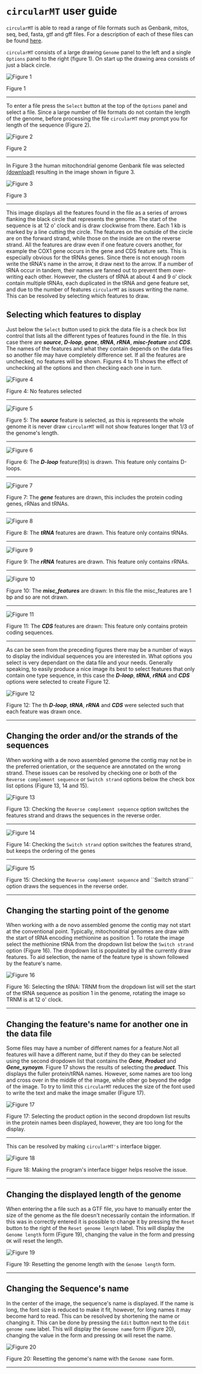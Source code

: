 # ```circularMT``` user guide

```circularMT``` is able to read a range of file formats such as Genbank, mitos, seq, bed, fasta, gtf and gff files. For a description of each of these files can be found [here](FileFormats.md).

```circularMT``` consists of a large drawing ```Genome``` panel to the left and a single ```Options``` panel to the right (figure 1). On start up the drawing area consists of just a black circle.

![Figure 1](images/figure1.jpg)

Figure 1
<hr />

To enter a file press the ```Select``` button at the top of the ```Options``` panel and select a file. Since a large number of file formats do not contain the length of the genome, before processing the file ```circularMT``` may prompt you for length of the sequence (Figure 2). 

![Figure 2](images/figure2.jpg)

Figure 2
<hr />

 In Figure 3 the human mitochondrial genome Genbank file was selected [(download)](../Example%20data/sequence.gb) resulting in the image shown in figure 3.


![Figure 3](images/figure3.jpg)

Figure 3
<hr />

This image displays all the features found in the file as a series of arrows flanking the black circle that represents the genome. The start of the sequence is at 12 o' clock and is draw clockwise from there. Each 1 kb is marked by a line cutting the circle. The features on the outside of the circle are on the forward strand, while those on the inside are on the reverse strand. All the features are draw even if one feature covers another, for example the COX1 gene occurs in the gene and CDS feature sets. This is especially obvious for the tRNAs genes. Since there is not enough room write the tRNA's name in the arrow, it draw next to the arrow. If a number of tRNA occur in tandem, their names are fanned out to prevent them over-writing each other. However, the clusters of tRNA at about 4 and 9 o' clock contain multiple tRNAs, each duplicated in the tRNA and gene feature set, and due to the number of features ```circularMT``` as issues writing the name. This can be resolved by selecting which features to draw.

## Selecting which features to display

Just below the ```Select``` button used to pick the data file is a check box list control that lists all the different types of features found in the file. In this case there are ***source***, ***D-loop***, ***gene***, ***tRNA***, ***rRNA***, ***misc-feature*** and ***CDS***. The names of the features and what they contain depends on the data files so another file may have completely difference set. If all the features are unchecked, no features will be shown. Figures 4 to 11 shows the effect of unchecking all the options and then checking each one in turn.

![Figure 4](images/figure4.jpg)

Figure 4: No features selected
<hr />

![Figure 5](images/figure5.jpg)

Figure 5: The ***source*** feature is selected, as this is represents the whole genome it is never draw ```circularMT``` will not show features longer that 1/3 of the genome's length.
<hr />

![Figure 6](images/figure6.jpg)

Figure 6: The ***D-loop*** feature(9)s) is drawn. This feature only contains D-loops.
<hr />

![Figure 7](images/figure7.jpg)

Figure 7: The ***gene*** features are drawn, this includes the protein coding genes, rRNas and tRNAs.
<hr />

![Figure 8](images/figure8.jpg)

Figure 8: The ***tRNA*** features are drawn. This feature only contains tRNAs.
<hr />

![Figure 9](images/figure9.jpg)

Figure 9: The ***rRNA*** features are drawn. This feature only contains rRNAs.
<hr />

![Figure 10](images/figure10.jpg)

Figure 10: The ***misc_features*** are drawn: In this file the misc_features are 1 bp and so are not drawn.
<hr />

![Figure 11](images/figure11.jpg)

Figure 11: The ***CDS*** features are drawn: This feature only contains protein coding sequences.
<hr />

As can be seen from the preceding figures there may be a number of ways to display the individual sequences you are interested in. What options you select is very dependant on the data file and your needs. Generally speaking, to easily produce a nice image its best to select features that only contain one type sequence, in this case the ***D-loop***, ***tRNA***, ***rRNA*** and ***CDS*** options were selected to create Figure 12.

![Figure 12](images/figure12.jpg)

Figure 12: The th ***D-loop***, ***tRNA***, ***rRNA*** and ***CDS*** were selected such that each feature was drawn once.

<hr />

## Changing the order and/or the strands of the sequences

When working with a de novo assembled genome the contig may not be in the preferred orientation, or the sequence are annotated on the wrong strand. These issues can be resolved by checking one or both of the ```Reverse complement sequence``` or ```Switch strand``` options below the check box list options (Figure 13, 14 and 15).

![Figure 13](images/figure13.jpg)

Figure 13: Checking the ```Reverse complement sequence``` option switches the features strand and draws the sequences in the reverse order.

<hr />

![Figure 14](images/figure14.jpg)

Figure 14: Checking the ```Switch strand``` option switches the features strand, but keeps the ordering of the genes

<hr />

![Figure 15](images/figure15.jpg)

Figure 15: Checking the ```Reverse complement sequence``` and ``Switch strand``` option draws the sequences in the reverse order.

<hr />

## Changing the starting point of the genome

When working with a de novo assembled genome the contig may not start at the conventional point. Typically, mitochondrial genomes are draw with the start of tRNA encoding methionine as position 1. To rotate the image select the methionine tRNA from the dropdown list below the ```Switch strand``` option (Figure 16). The dropdown list is populated by all the currently draw features. To aid selection, the name of the feature type is shown followed by the feature's name.

![Figure 16](images/figure16.jpg)

Figure 16: Selecting the tRNA: TRNM from the dropdown list will set the start of the tRNA sequence as position 1 in the genome, rotating the image so TRNM is at 12 o' clock. 

<hr />

## Changing the feature's name for another one in the data file

Some files may have a number of different names for a feature.Not all features will have a different name, but if they do they can be selected using the second dropdown list that contains the ***Gene***, ***Product*** and  ***Gene_synoym***. Figure 17 shows the results of selecting the ***product***. This displays the fuller protein/tRNA names. However, some names are too long and cross over in the middle of the image, while other go beyond the edge of the image. To try to limit this ```circularMT``` reduces the size of the font used to write the text and make the image smaller (Figure 17). 

![Figure 17](images/figure17.jpg)

Figure 17: Selecting the product option in the second dropdown list results in the protein names been displayed, however, they are too long for the display. 

<hr />

This can be resolved by making ```circularMT's``` interface bigger.

![Figure 18](images/figure18.jpg)

Figure 18: Making the program's interface bigger helps resolve the issue. 

<hr />

## Changing the displayed length of the genome

When entering the a file such as a GTF file, you have to manually enter the size of the genome as the file doesn't necessarily contain the information. If this was in correctly entered it is possible to change it by pressing the ```Reset``` button to the right of the ```Reset genome length``` label. This will display the ```Genome length``` form (Figure 19), changing the value in the form and pressing ```OK``` will reset the length.  

![Figure 19](images/figure19.jpg)

Figure 19: Resetting the genome length with the ```Genome length``` form. 

<hr />

## Changing the Sequence's name

In the center of the image, the sequence's name is displayed. If the name is long, the font size is reduced to make it fit, however, for long names it may become hard to read. This can be resolved by shortening the name or changing it. This can be done by pressing the ```Edit``` button next to the ```Edit genome name``` label. This will display the ```Genome name``` form (Figure 20), changing the value in the form and pressing ```OK``` will reset the name.  

![Figure 20](images/figure20.jpg)

Figure 20: Resetting the genome's name with the ```Genome name``` form. 

<hr />